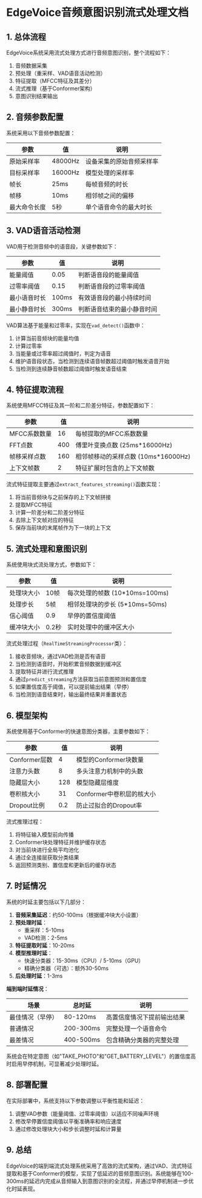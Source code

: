 # EdgeVoice音频意图识别流式处理文档

## 1. 总体流程

EdgeVoice系统采用流式处理方式进行音频意图识别，整个流程如下：

1. 音频数据采集
2. 预处理（重采样、VAD语音活动检测）
3. 特征提取（MFCC特征及其差分）
4. 流式推理（基于Conformer架构）
5. 意图识别结果输出

## 2. 音频参数配置

系统采用以下音频参数配置：

| 参数 | 值 | 说明 |
|------|-----|------|
| 原始采样率 | 48000Hz | 设备采集的原始音频采样率 |
| 目标采样率 | 16000Hz | 模型处理的采样率 |
| 帧长 | 25ms | 每帧音频的时长 |
| 帧移 | 10ms | 相邻帧之间的偏移 |
| 最大命令长度 | 5秒 | 单个语音命令的最大时长 |

## 3. VAD语音活动检测

VAD用于检测音频中的语音段，关键参数如下：

| 参数 | 值 | 说明 |
|------|-----|------|
| 能量阈值 | 0.05 | 判断语音段的能量阈值 |
| 过零率阈值 | 0.15 | 判断语音段的过零率阈值 |
| 最小语音时长 | 100ms | 有效语音段的最小持续时间 |
| 最小静音时长 | 300ms | 判断语音结束的最小静音时间 |

VAD算法基于能量和过零率，实现在`vad_detect()`函数中：
1. 计算当前音频块的能量均值
2. 计算过零率
3. 当能量或过零率超过阈值时，判定为语音
4. 维护语音段状态，当检测到连续语音帧数超过阈值时触发语音开始
5. 当检测到连续静音帧数超过阈值时触发语音结束

## 4. 特征提取流程

系统使用MFCC特征及其一阶和二阶差分特征，参数配置如下：

| 参数 | 值 | 说明 |
|------|-----|------|
| MFCC系数数量 | 16 | 每帧提取的MFCC系数数量 |
| FFT点数 | 400 | 傅里叶变换点数 (25ms*16000Hz) |
| 帧移采样点数 | 160 | 相邻帧移动的采样点数 (10ms*16000Hz) |
| 上下文帧数 | 2 | 特征扩展时包含的上下文帧数 |

流式特征提取主要通过`extract_features_streaming()`函数实现：
1. 将当前音频块与之前保存的上下文帧拼接
2. 提取MFCC特征
3. 计算一阶差分和二阶差分特征
4. 去除上下文帧对应的特征
5. 保存当前块的末尾帧作为下一块的上下文

## 5. 流式处理和意图识别

系统使用块式流处理方式，参数如下：

| 参数 | 值 | 说明 |
|------|-----|------|
| 处理块大小 | 10帧 | 每次处理的帧数 (10*10ms=100ms) |
| 处理步长 | 5帧 | 相邻处理块的步长 (5*10ms=50ms) |
| 信心阈值 | 0.9 | 早停的置信度阈值 |
| 缓冲块大小 | 0.2秒 | 实时处理中的缓冲区大小 |

流式处理过程（`RealTimeStreamingProcessor`类）：
1. 接收音频块，通过VAD检测是否有语音
2. 当检测到语音时，开始积累音频数据到缓冲区
3. 提取特征并进行流式推理
4. 通过`predict_streaming`方法获取当前意图预测和置信度
5. 如果置信度高于阈值，可以提前输出结果（早停）
6. 当检测到语音结束时，输出最终结果并重置状态

## 6. 模型架构

系统使用基于Conformer的快速意图分类器，主要参数如下：

| 参数 | 值 | 说明 |
|------|-----|------|
| Conformer层数 | 4 | 模型的Conformer块数量 |
| 注意力头数 | 8 | 多头注意力机制中的头数 |
| 隐藏层大小 | 128 | 模型隐藏层维度 |
| 卷积核大小 | 31 | Conformer中卷积层的核大小 |
| Dropout比例 | 0.2 | 防止过拟合的Dropout率 |

流式推理过程：
1. 将特征输入模型前向传播
2. Conformer块处理特征并维护缓存状态
3. 对当前块进行全局平均池化
4. 通过全连接层获取分类结果
5. 返回预测类别、置信度和更新后的缓存状态

## 7. 时延情况

系统的时延主要包括以下几部分：

1. **音频采集延迟**：约50-100ms（根据缓冲块大小设置）
2. **预处理时延**：
   - 重采样：5-10ms
   - VAD检测：2-5ms
3. **特征提取时延**：10-20ms
4. **模型推理时延**：
   - 快速分类器：15-30ms（CPU）/ 5-10ms（GPU）
   - 精确分类器（可选）：额外30-50ms
5. **后处理时延**：1-3ms

**端到端时延情况**：

| 场景 | 总时延 | 说明 |
|------|--------|------|
| 最佳情况（早停） | 80-120ms | 高置信度情况下提前输出结果 |
| 普通情况 | 200-300ms | 完整处理一个语音命令 |
| 最差情况 | 400-500ms | 包含精确分类器的完整处理 |

系统会在特定意图（如"TAKE_PHOTO"和"GET_BATTERY_LEVEL"）的置信度高时启用早停机制，可显著减少处理时延。

## 8. 部署配置

在实际部署中，系统支持以下参数调整以平衡性能和延迟：

1. 调整VAD参数（能量阈值、过零率阈值）以适应不同噪声环境
2. 修改早停置信度阈值以平衡准确率和响应速度
3. 通过修改处理块大小和步长调整时延和计算量

## 9. 总结

EdgeVoice的端到端流式处理系统采用了高效的流式架构，通过VAD、流式特征提取和基于Conformer的模型，实现了低延迟的音频意图识别。系统能够在100-300ms的延迟内完成从音频输入到意图识别的全流程，并通过早停机制进一步优化时延表现。
